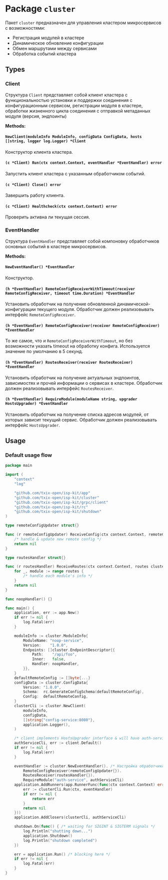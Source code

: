 # Package `cluster`

Пакет `cluster` предназначен для управления кластером микросервисов с возможностями:

- Регистрация модулей в кластере
- Динамическое обновление конфигурации
- Обмен маршрутами между сервисами
- Обработка событий кластера

## Types

### Client

Структура `Client` представляет собой клиент кластера с функциональностью установки и поддержки соединения с
конфигурационным сервисом, регистрации модуля в кластере, обработки жизненного цикла соединения с отправкой метаданных
модуля (версия, эндпоинты)

**Methods:**

#### `NewClient(moduleInfo ModuleInfo, configData ConfigData, hosts []string, logger log.Logger) *Client`

Конструктор клиента кластера.

#### `(c *Client) Run(ctx context.Context, eventHandler *EventHandler) error`

Запустить клиент кластера с указанным обработчиком событий.

#### `(c *Client) Close() error`

Завершить работу клиента.

#### `(c *Client) Healthcheck(ctx context.Context) error`

Проверить активна ли текущая сессия.

### EventHandler

Структура `EventHandler` представляет собой компоновку обработчиков основных событий в кластере микросервисов.

**Methods:**

#### `NewEventHandler() *EventHandler`

Конструктор.

#### `(h *EventHandler) RemoteConfigReceiverWithTimeout(receiver RemoteConfigReceiver, timeout time.Duration) *EventHandler`

Установить обработчик на получение обновленной динамической-конфигурации текущего модуля. Обработчик должен реализовывать интерфейс `RemoteConfigReceiver`.

#### `(h *EventHandler) RemoteConfigReceiver(receiver RemoteConfigReceiver) *EventHandler`

То же самое, что и `RemoteConfigReceiverWithTimeout`, но без возможности указать timeout на обработку конфига. Используется значение по умолчанию в 5 секунд.

#### `(h *EventHandler) RoutesReceiver(receiver RoutesReceiver) *EventHandler`

Установить обработчик на получение актуальных эндпоинтов, зависимостях и прочей информации о сервисах в кластере. Обработчик должен реализовывать интерфейс `RoutesReceiver`.

#### `(h *EventHandler) RequireModule(moduleName string, upgrader HostsUpgrader) *EventHandler`

Установить обработчик на получение списка адресов модулей, от которых зависит текущий сервис. Обработчик должен реализовывать интерфейс `HostsUpgrader`.

## Usage

### Default usage flow

```go
package main

import (
	"context"
	"log"

	"github.com/txix-open/isp-kit/app"
	"github.com/txix-open/isp-kit/cluster"
	"github.com/txix-open/isp-kit/grpc/client"
	"github.com/txix-open/isp-kit/rc"
	"github.com/txix-open/isp-kit/shutdown"
)

type remoteConfigUpdater struct{}

func (r remoteConfigUpdater) ReceiveConfig(ctx context.Context, remoteConfig []byte) error {
	/* handle & update new remote config */
	return nil
}

type routesHandler struct{}

func (r routesHandler) ReceiveRoutes(ctx context.Context, routes cluster.RoutingConfig) error {
	for _, module := range routes {
		/* handle each module's info */
	}
	return nil
}

func noopHandler() {}

func main() {
	application, err := app.New()
	if err != nil {
		log.Fatal(err)
	}

	moduleInfo := cluster.ModuleInfo{
		ModuleName: "noop-service",
		Version:    "1.0.0",
		Endpoints: []cluster.EndpointDescriptor{{
			Path:    "/api/foo",
			Inner:   false,
			Handler: noopHandler,
		}},
	}
	defaultRemoteConfig := []byte{...}
	configData := cluster.ConfigData{
		Version: "1.0.0",
		Schema:  rc.GenerateConfigSchema(defaultRemoteConfig),
		Config:  defaultRemoteConfig,
	}
	clusterCli := cluster.NewClient(
		moduleInfo,
		configData,
		[]string{"config-service:8080"},
		application.Logger(),
	)

	/* client implements HostsUpgrader interface & will have auth-service's addresses */
	authServiceCli, err := client.Default()
	if err != nil {
		log.Fatal(err)
	}

	eventHandler := cluster.NewEventHandler(). /* Настройка обработчиков */
		RemoteConfigReceiver(remoteConfigUpdater{}).
		RoutesReceiver(routesHandler{}).
		RequireModule("auth-service", authServiceCli)
	application.AddRunners(app.RunnerFunc(func(ctx context.Context) error {
		err := clusterCli.Run(ctx, eventHandler)
		if err != nil {
			return err
		}
		return nil
	}))
	application.AddClosers(clusterCli, authServiceCli)

	shutdown.On(func() { /* waiting for SIGINT & SIGTERM signals */
		log.Println("shutting down...")
		application.Shutdown()
		log.Println("shutdown completed")
	})

	err = application.Run() /* blocking here */
	if err != nil {
		log.Fatal(err)
	}
}

```